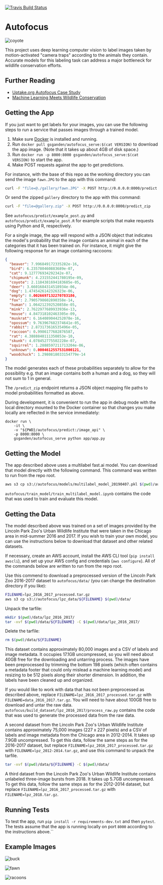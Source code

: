 [![Travis Build Status](https://img.shields.io/travis/uptake/autofocus.svg?label=travis&logo=travis&branch=master)](https://travis-ci.org/uptake/autofocus)

# Autofocus

![coyote](./gallery/coyote1.jpg)

This project uses deep learning computer vision to label images taken by motion-activated "camera traps" according to the animals they contain. Accurate models for this labeling task can address a major bottleneck for wildlife conservation efforts.

## Further Reading

- [Uptake.org Autofocus Case Study](https://www.uptake.org/impact/special-projects)
- [Machine Learning Meets Wildlife Conservation](https://www.lpzoo.org/blog/machine-learning-meets-wildlife-conservation)

## Getting the App

If you just want to get labels for your images, you can use the following steps to run a service that passes images through a trained model.

1. Make sure [Docker](https://www.docker.com/get-started) is installed and running.
2. Run `docker pull gsganden/autofocus_serve:$(cat VERSION)` to download the app image. (Note that it takes up about 4GB of disk space.)
3. Run `docker run -p 8000:8000 gsganden/autofocus_serve:$(cat VERSION)` to start the app.
4. Make POST requests against the app to get predictions.

For instance, with the base of this repo as the working directory you can send the image `fawn.JPG` to the app with this command:

```bash
curl -F "file=@./gallery/fawn.JPG" -X POST http://0.0.0.0:8000/predict
```

Or send the zipped `gallery` directory to the app with this command:

```bash
curl -F "file=@gallery.zip" -X POST http://0.0.0.0:8000/predict_zip
```

See `autofocus/predict/example_post.py` and `autofocus/predict/example_post.R` for example scripts that make requests using Python and R, respectively.

For a single image, the app will respond with a JSON object that indicates the model's probability that the image contains an animal in each of the categories that it has been trained on. For instance, it might give the following response for an image containing raccoons:

```json
{
  "beaver": 7.996849172335282e-16,
  "bird": 6.235780460883689e-07,
  "cat": 9.127776934292342e-07,
  "chipmunk": 4.231552441780195e-09,
  "coyote": 2.1184381694183685e-05,
  "deer": 3.6601684314518934e-06,
  "dog": 1.4745426142326323e-06,
  "empty": 0.0026697132270783186,
  "fox": 2.7905798602890358e-14,
  "human": 1.064212392520858e-05,
  "mink": 2.7622977689933936e-13,
  "mouse": 4.847318102463305e-09,
  "muskrat": 6.164089044252078e-16,
  "opossum": 9.763967682374641e-05,
  "rabbit": 2.873173616535496e-05,
  "raccoon": 0.9986177682876587,
  "rat": 4.3888848111350853e-10,
  "skunk": 4.078452775502228e-07,
  "squirrel": 1.2888597211713204e-06,
  "unknown": 0.0004612557531800121,
  "woodchuck": 1.2980818033154779e-14
}
```

The model generates each of these probabilities separately to allow for the possibility e.g. that an image contains both a human and a dog, so they will not sum to 1 in general.

The `/predict_zip` endpoint returns a JSON object mapping file paths to model probabilities formatted as above.

During development, it is convenient to run the app in debug mode with the local directory mounted to the Docker container so that changes you make locally are reflected in the service immediately:

```
docker run \
    -it \
    -v "${PWD}/autofocus/predict:/image_api" \
    -p 8000:8000 \
    gsganden/autofocus_serve python app/app.py
```

## Getting the Model

The app described above uses a multilabel fast.ai model. You can download that model directly with the following command. This command was written to run from the repo root. 

```bash
aws s3 cp s3://autofocus/models/multilabel_model_20190407.pkl $(pwd)/autofocus/predict/models
```

`autofocus/train_model/train_multilabel_model.ipynb` contains the code that was used to train and evaluate this model.

## Getting the Data

The model described above was trained on a set of images provided by the Lincoln Park Zoo's Urban Wildlife Institute that were taken in the Chicago area in mid-summer 2016 and 2017. If you wish to train your own model, you can use the instructions below to download that dataset and other related datasets.

If necessary, create an AWS account, install the AWS CLI tool (`pip install awscli`), and set up your AWS config and credentials (`aws configure`). All of the commands below are written to run from the repo root.

Use this commend to download a preprocessed version of the Lincoln Park Zoo 2016-2017 dataset to `autofocus/data/` (you can change the destination directory if you like):

```bash
FILENAME=lpz_2016_2017_processed.tar.gz
aws s3 cp s3://autofocus/lpz_data/${FILENAME} $(pwd)/data/
```

Unpack the tarfile:

```bash
mkdir $(pwd)/data/lpz_2016_2017/
tar -xvf $(pwd)/data/${FILENAME} -C $(pwd)/data/lpz_2016_2017/
```

Delete the tarfile:

```bash
rm $(pwd)/data/${FILENAME}
```

This dataset contains approximately 80,000 images and a CSV of labels and image metadata. It occupies 17.1GB uncompressed, so you will need about 40GB free for the downloading and untarring process. The images have been preprocessed by trimming the bottom 198 pixels (which often contains a metadata footer that could only mislead a machine learning model) and resizing to be 512 pixels along their shorter dimension. In addition, the labels have been cleaned up and organized.

If you would like to work with data that has not been preprocessed as described above, replace `FILENAME=lpz_2016_2017_processed.tar.gz` with `FILENAME=data_2016_2017.tar.gz`. You will need to have about 100GB free to download and untar the raw data. `autofocus/build_dataset/lpz_2016_2017/process_raw.py` contains the code that was used to generate the processed data from the raw data.

A second dataset from the Lincoln Park Zoo's Urban Wildlife Institute contains approximately 75,000 images (227 x 227 pixels) and a CSV of labels and image metadata from the Chicago area in 2012-2014. It takes up 7.9GB uncompressed. To get this data, follow the same steps as for the 2016-2017 dataset, but replace `FILENAME=lpz_2016_2017_processed.tar.gz` with `FILENAME=lpz_2012-2014.tar.gz`, and use this command to unpack the tarfile.

```bash
tar -xvf $(pwd)/data/${FILENAME} -C $(pwd)/data/
```

A third dataset from the Lincoln Park Zoo's Urban Wildlife Institute contains unlabeled three-image bursts from 2018. It takes up 5.7GB uncompressed. To get this data, follow the same steps as for the 2012-2014 dataset, but replace `FILENAME=lpz_2016_2017_processed.tar.gz` with `FILENAME=lpz_2018.tar.gz`.

## Running Tests

To test the app, run `pip install -r requirements-dev.txt` and then `pytest`. The tests assume that the app is running locally on port `8000` according to the instructions above.``

## Example Images

![buck](./gallery/buck.jpeg)

![fawn](./gallery/fawn.JPG)

![racoons](gallery/raccoons.jpeg)
